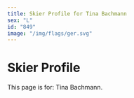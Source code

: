 ```yaml
---
title: Skier Profile for Tina Bachmann
sex: "L"
id: "849"
image: "/img/flags/ger.svg" 
---
```


# Skier Profile

This page is for: Tina Bachmann.
    